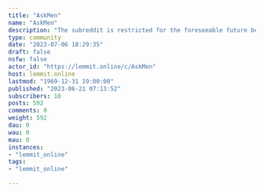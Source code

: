 ```yaml
---
title: "AskMen" 
name: "AskMen"
description: "The subreddit is restricted for the foreseeable future because of Reddit's lack of response to the criticisms of it's API cost implementation and..."
type: community
date: "2023-07-06 18:29:35"
draft: false
nsfw: false
actor_id: "https://lemmit.online/c/AskMen"
host: lemmit.online
lastmod: "1969-12-31 19:00:00"
published: "2023-06-21 07:13:52"
subscribers: 10
posts: 592
comments: 0
weight: 592
dau: 0
wau: 0
mau: 0
instances:
- "lemmit_online"
tags: 
- "lemmit_online"

---
```

